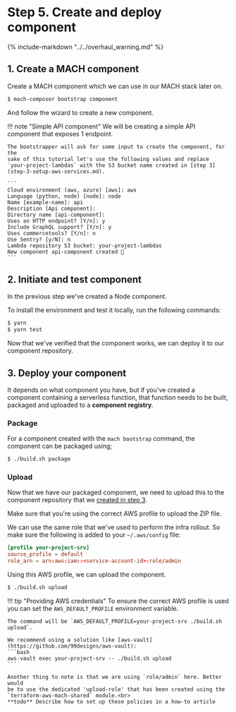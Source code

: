 # Step 5. Create and deploy component

{%
   include-markdown "../../overhaul_warning.md"
%}

## 1. Create a MACH component

Create a MACH component which we can use in our MACH stack later on.

```bash
$ mach-composer bootstrap component
```

And follow the wizard to create a new component.

!!! note "Simple API component"
    We will be creating a simple API component that exposes 1 endpoint.

    The bootstrapper will ask for some input to create the component, for the
    sake of this tutorial let's use the following values and replace
    `your-project-lambdas` with the S3 bucket name created in [step 3](step-3-setup-aws-services.md).

    ```
    Cloud environment (aws, azure) [aws]: aws
    Language (python, node) [node]: node
    Name [example-name]: api
    Description [Api component]:
    Directory name [api-component]:
    Uses an HTTP endpoint? [Y/n]: y
    Include GraphQL support? [Y/n]: y
    Uses commercetools? [Y/n]: n
    Use Sentry? [y/N]: n
    Lambda repository S3 bucket: your-project-lambdas
    New component api-component created 🎉
    ```

## 2. Initiate and test component

In the previous step we've created a Node component.

To install the environment and test it locally, run the following commands:

```bash
$ yarn
$ yarn test
```

Now that we've verified that the component works, we can deploy it to our component repository.
## 3. Deploy your component

It depends on what component you have, but if you've created a component
containing a serverless function, that function needs to be built, packaged and
uploaded to a **component registry**.

### Package

For a component created with the `mach bootstrap` command, the component can be packaged using;

```bash
$ ./build.sh package
```

### Upload
Now that we have our packaged component, we need to upload this to the component
repository that we [created in step 3](./step-3-setup-aws-services.md).

Make sure that you're using the correct AWS profile to upload the ZIP file.

We can use the same role that we've used to perform the infra rollout. So make
sure the following is added to your `~/.aws/config` file:

```conf
[profile your-project-srv]
source_profile = default
role_arn = arn:aws:iam::<service-account-id>:role/admin
```

Using this AWS profile, we can upload the component.

```bash
$ ./build.sh upload
```

!!! tip "Providing AWS credentials"
    To ensure the correct AWS profile is used you can set the `AWS_DEFAULT_PROFILE` environment variable.

    The command will be `AWS_DEFAULT_PROFILE=your-project-srv ./build.sh upload`.

    We recommend using a solution like [aws-vault](https://github.com/99designs/aws-vault):
    ```bash
    aws-vault exec your-project-srv -- ./build.sh upload
    ```

    Another thing to note is that we are using `role/admin` here. Better would
    be to use the dedicated 'upload-role' that has been created using the
    `terraform-aws-mach-shared` module.<br>
    **todo** Describe how to set up these policies in a how-to article
